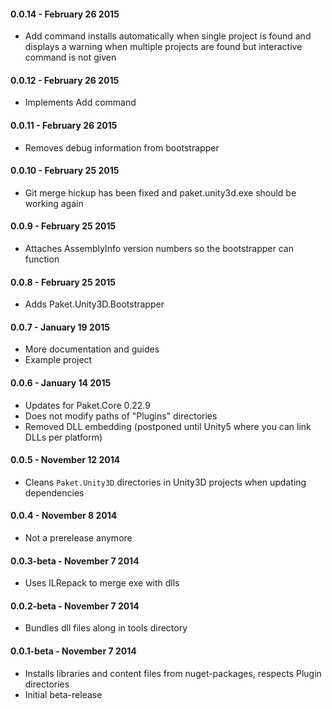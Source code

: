 #### 0.0.14 - February 26 2015
* Add command installs automatically when single project is found and displays a warning when multiple projects are found but interactive command is not given

#### 0.0.12 - February 26 2015
* Implements Add command

#### 0.0.11 - February 26 2015
* Removes debug information from bootstrapper

#### 0.0.10 - February 25 2015
* Git merge hickup has been fixed and paket.unity3d.exe should be working again

#### 0.0.9 - February 25 2015
* Attaches AssemblyInfo version numbers so the bootstrapper can function

#### 0.0.8 - February 25 2015
* Adds Paket.Unity3D.Bootstrapper

#### 0.0.7 - January 19 2015
* More documentation and guides
* Example project

#### 0.0.6 - January 14 2015
* Updates for Paket.Core 0.22.9
* Does not modify paths of "Plugins" directories
* Removed DLL embedding (postponed until Unity5 where you can link DLLs per platform)

#### 0.0.5 - November 12 2014
* Cleans `Paket.Unity3D` directories in Unity3D projects when updating dependencies

#### 0.0.4 - November 8 2014  
* Not a prerelease anymore

#### 0.0.3-beta - November 7 2014  
* Uses ILRepack to merge exe with dlls

#### 0.0.2-beta - November 7 2014  
* Bundles dll files along in tools directory

#### 0.0.1-beta - November 7 2014  
* Installs libraries and content files from nuget-packages, respects Plugin directories
* Initial beta-release
